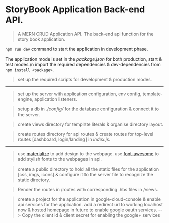 # StoryBook Application Back-end API.

> A MERN CRUD Application API.
> The back-end api function for the story book application.

`npm run dev` command to start the application in development phase.

The application mode is set in the _package.json_ for both production, start & test modes.\n
import the required dependencies & dev-dependencies from `npm install <package>`.

> set up the required scripts for development & production modes.

---

> set up the server with application configuration, env config, template-engine, application listeners.

> setup a db in _./config/_ for the database configuration & connect it to the server.

> create views directory for template literals & organise directory layout.

> create routes directory for api routes & create routes for top-level routes [dashboard, login/landing] in _index.js_.

---

> use [materialize](https://materializecss.com/getting-started.html) to add design to the webpage.
> use [font-awesome](https://cdnjs.com/libraries/font-awesome) to add stylish fonts to the webpages in api.

> create a public directory to hold all the static files for the application [css, imgs, icons] & configure it to the server file to recognize the static directory.

> Render the routes in /routes with corresponding .hbs files in /views.

> create a project for the application in google-cloud-console & enable api services for the application. add a redirect url to working localhost now & hosted homepage in future to enable google oauth services.
> --> Copy the client id & client secret for enabling the google+ services

>

